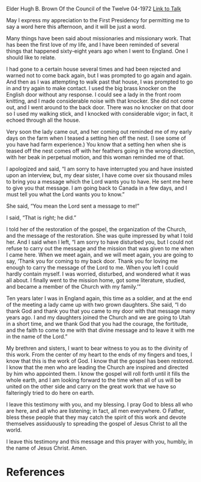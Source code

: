 Elder Hugh B. Brown
Of the Council of the Twelve
04-1972
[Link to Talk](https://www.churchofjesuschrist.org/study/general-conference/1972/04/a-missionary-and-his-message?lang=eng)

May I express my appreciation to the First Presidency for permitting me to say a word here this afternoon, and it will be just a word.

Many things have been said about missionaries and missionary work. That has been the first love of my life, and I have been reminded of several things that happened sixty-eight years ago when I went to England. One I should like to relate.

I had gone to a certain house several times and had been rejected and warned not to come back again, but I was prompted to go again and again. And then as I was attempting to walk past that house, I was prompted to go in and try again to make contact. I used the big brass knocker on the English door without any response. I could see a lady in the front room knitting, and I made considerable noise with that knocker. She did not come out, and I went around to the back door. There was no knocker on that door so I used my walking stick, and I knocked with considerable vigor; in fact, it echoed through all the house.

Very soon the lady came out, and her coming out reminded me of my early days on the farm when I teased a setting hen off the nest. (I see some of you have had farm experience.) You know that a setting hen when she is teased off the nest comes off with her feathers going in the wrong direction, with her beak in perpetual motion, and this woman reminded me of that.

I apologized and said, “I am sorry to have interrupted you and have insisted upon an interview, but, my dear sister, I have come over six thousand miles to bring you a message which the Lord wants you to have. He sent me here to give you that message. I am going back to Canada in a few days, and I must tell you what the Lord wants you to know.”

She said, “You mean the Lord sent a message to me!”

I said, “That is right; he did.”

I told her of the restoration of the gospel, the organization of the Church, and the message of the restoration. She was quite impressed by what I told her. And I said when I left, “I am sorry to have disturbed you, but I could not refuse to carry out the message and the mission that was given to me when I came here. When we meet again, and we will meet again, you are going to say, ‘Thank you for coming to my back door. Thank you for loving me enough to carry the message of the Lord to me. When you left I could hardly contain myself. I was worried, disturbed, and wondered what it was all about. I finally went to the mission home, got some literature, studied, and became a member of the Church with my family.’”

Ten years later I was in England again, this time as a soldier, and at the end of the meeting a lady came up with two grown daughters. She said, “I do thank God and thank you that you came to my door with that message many years ago. I and my daughters joined the Church and we are going to Utah in a short time, and we thank God that you had the courage, the fortitude, and the faith to come to me with that divine message and to leave it with me in the name of the Lord.”

My brethren and sisters, I want to bear witness to you as to the divinity of this work. From the center of my heart to the ends of my fingers and toes, I know that this is the work of God. I know that the gospel has been restored. I know that the men who are leading the Church are inspired and directed by him who appointed them. I know the gospel will roll forth until it fills the whole earth, and I am looking forward to the time when all of us will be united on the other side and carry on the great work that we have so falteringly tried to do here on earth.

I leave this testimony with you, and my blessing. I pray God to bless all who are here, and all who are listening; in fact, all men everywhere. O Father, bless these people that they may catch the spirit of this work and devote themselves assiduously to spreading the gospel of Jesus Christ to all the world.

I leave this testimony and this message and this prayer with you, humbly, in the name of Jesus Christ. Amen.

# References
